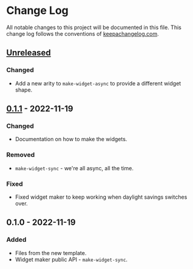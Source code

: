 # Change Log
All notable changes to this project will be documented in this file. This change log follows the conventions of [keepachangelog.com](http://keepachangelog.com/).

## [Unreleased]
### Changed
- Add a new arity to `make-widget-async` to provide a different widget shape.

## [0.1.1] - 2022-11-19
### Changed
- Documentation on how to make the widgets.

### Removed
- `make-widget-sync` - we're all async, all the time.

### Fixed
- Fixed widget maker to keep working when daylight savings switches over.

## 0.1.0 - 2022-11-19
### Added
- Files from the new template.
- Widget maker public API - `make-widget-sync`.

[Unreleased]: https://sourcehost.site/your-name/uri-utils/compare/0.1.1...HEAD
[0.1.1]: https://sourcehost.site/your-name/uri-utils/compare/0.1.0...0.1.1
